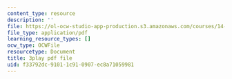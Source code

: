 ```yaml
---
content_type: resource
description: ''
file: https://ol-ocw-studio-app-production.s3.amazonaws.com/courses/14-01-principles-of-microeconomics-fall-2018/f33792dc91011c910907ec8a71059981_BUnUOv_INyM.pdf
file_type: application/pdf
learning_resource_types: []
ocw_type: OCWFile
resourcetype: Document
title: 3play pdf file
uid: f33792dc-9101-1c91-0907-ec8a71059981
---
```

